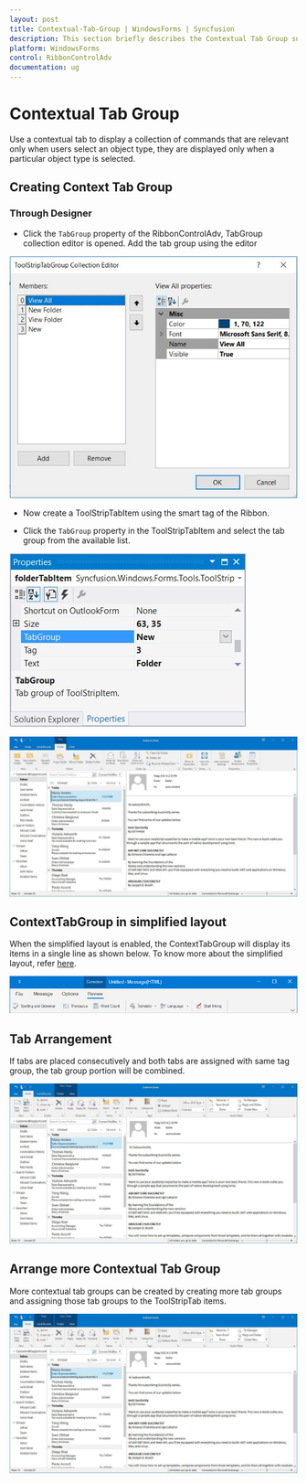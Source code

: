 ```yaml
---
layout: post
title: Contextual-Tab-Group | WindowsForms | Syncfusion
description: This section briefly describes the Contextual Tab Group support in Syncfusion's RibbonControlAdv for Windows Forms.
platform: WindowsForms
control: RibbonControlAdv 
documentation: ug
---
```


# Contextual Tab Group

Use a contextual tab to display a collection of commands that are relevant only when users select an object type, they are displayed only when a particular object type is selected.

## Creating Context Tab Group

### Through Designer 

*	Click the `TabGroup` property of the RibbonControlAdv, TabGroup collection editor is opened. Add the tab group using the editor

![Creating Context Tab Group through designer](Contextual_Tab_Group_Images/Contextual-Tab-Group_img1.jpg)

*	Now create a ToolStripTabItem using the smart tag of the Ribbon.

*	Click the `TabGroup` property in the ToolStripTabItem and select the tab group from the available list.

![Set TabGroup name through designer](Contextual_Tab_Group_Images/Contextual-Tab-Group_img2.jpg)

![Context Tab group in normal layout](Contextual_Tab_Group_Images/Contextual-Tab-Group_img3.jpg)

## ContextTabGroup in simplified layout

When the simplified layout is enabled, the ContextTabGroup will display its items in a single line as shown below. To know more about the simplified layout, refer [here](https://help.syncfusion.com/windowsforms/ribbon/simplifiedlayout).

![ContextTabGroup in simplified layout](Contextual_Tab_Group_Images/ContextTabGroup_SimplifiedLayout.png)

## Tab Arrangement

If tabs are placed consecutively and both tabs are assigned with same tag group, the tab group portion will be combined.

![Arrangement of context tabs](Contextual_Tab_Group_Images/Contextual-Tab-Group_img4.jpg)

## Arrange more Contextual Tab Group

More contextual tab groups can be created by creating more tab groups and assigning those tab groups to the ToolStripTab items.

![Arranging context tab groups](Contextual_Tab_Group_Images/Contextual-Tab-Group_img5.jpg)
